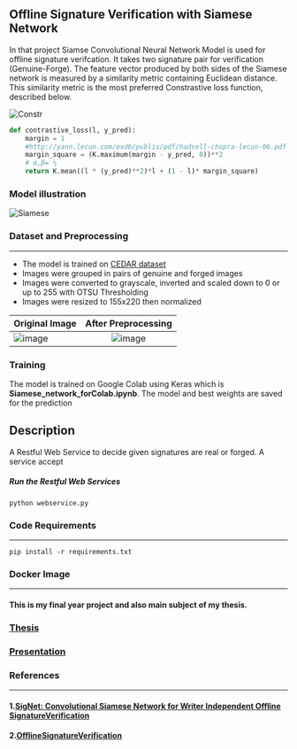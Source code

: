 ## Offline Signature Verification with Siamese Network


In that project Siamse Convolutional Neural Network Model is used for offline signature verifcation. It takes two signature pair for verification (Genuine-Forge).
The feature vector produced by both sides of the Siamese network is measured by a similarity metric containing Euclidean distance. This similarity metric is the most preferred Constrastive loss function, described below.



![Constr](https://user-images.githubusercontent.com/25572428/87487976-d19e1f80-c647-11ea-8182-a9d0fdf125f5.PNG)

```python
def contrastive_loss(l, y_pred):
    margin = 1
    #http://yann.lecun.com/exdb/publis/pdf/hadsell-chopra-lecun-06.pdf
    margin_square = (K.maximum(margin - y_pred, 0))**2
    # α,β= ½ 
    return K.mean((l * (y_pred)**2)*l + (1 - l)* margin_square)
```

### Model illustration
![Siamese](https://user-images.githubusercontent.com/25572428/87487785-41f87100-c647-11ea-8f40-ec7d694625fa.png)



### Dataset and Preprocessing 
____
* The model is trained on [CEDAR dataset](http://www.cedar.buffalo.edu/NIJ/data/signatures.rar )
* Images were grouped in pairs of genuine and forged images
* Images were converted to grayscale, inverted and scaled down to 0 or up to 255 with OTSU Thresholding
* Images were resized to 155x220 then normalized


|Original Image | After Preprocessing| 
| ------------- |:-------------:|
|![image](https://user-images.githubusercontent.com/25572428/87489667-41aea480-c64c-11ea-870c-3c3c7b861117.png)|![image](https://user-images.githubusercontent.com/25572428/87489668-4410fe80-c64c-11ea-953d-d4b93d5c87a6.png)|


### Training
The model is trained on Google Colab using Keras which is **Siamese_network_forColab.ipynb**. The model and best weights are saved for the prediction

## Description
A Restful Web Service to decide  given signatures are real or forged. A service accept 


##### Run the Restful Web Services

```
python webservice.py
```




### Code Requirements 
---------------
```
pip install -r requirements.txt
```

### Docker Image
---





#### This is my final year project and also main subject of my thesis. 
### [Thesis](https://github.com/CantOkan/ENG402_Final_Year_Project/files/4841294/CAN.OKAN.TASKIRAN100042773.pdf)

### [Presentation](https://github.com/CantOkan/ENG402_Final_Year_Project/files/4841293/CanOkanTaskiran_2.Sunum.pdf)




### References
---------------------------
#### 1.[SigNet: Convolutional Siamese Network for Writer Independent Offline SignatureVerification](https://arxiv.org/pdf/1707.02131.pdf)
#### 2.[OfflineSignatureVerification](https://github.com/Aftaab99/OfflineSignatureVerification)
